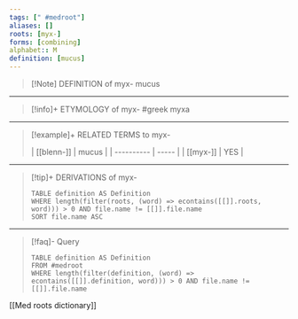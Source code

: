 ```yaml
---
tags: [" #medroot"]
aliases: []
roots: [myx-]
forms: [combining]
alphabet:: M
definition: [mucus]
---
```

>[!Note] DEFINITION of myx-
>mucus
_____
>[!info]+ ETYMOLOGY of myx-
>#greek myxa
_____
>[!example]+ RELATED TERMS to myx-
>
>| [[blenn-]] | mucus |
| ---------- | ----- |
| [[myx-]]   | YES      |
_____
>[!tip]+ DERIVATIONS of myx-
>```dataview
>TABLE definition AS Definition 
>WHERE length(filter(roots, (word) => econtains([[]].roots, word))) > 0 AND file.name != [[]].file.name
>SORT file.name ASC
>```
___
>[!faq]- Query
>```dataview
>TABLE definition AS Definition
>FROM #medroot
>WHERE length(filter(definition, (word) => econtains([[]].definition, word))) > 0 AND file.name != [[]].file.name
>```

[[Med roots dictionary]]